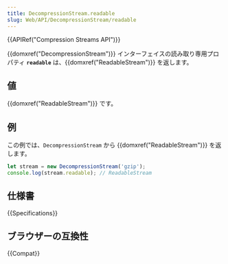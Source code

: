```yaml
---
title: DecompressionStream.readable
slug: Web/API/DecompressionStream/readable
---
```


{{APIRef("Compression Streams API")}}

{{domxref("DecompressionStream")}} インターフェイスの読み取り専用プロパティ **`readable`** は、{{domxref("ReadableStream")}} を返します。

## 値

{{domxref("ReadableStream")}} です。

## 例

この例では、`DecompressionStream` から {{domxref("ReadableStream")}} を返します。

```js
let stream = new DecompressionStream('gzip');
console.log(stream.readable); // ReadableStream
```

## 仕様書

{{Specifications}}

## ブラウザーの互換性

{{Compat}}
